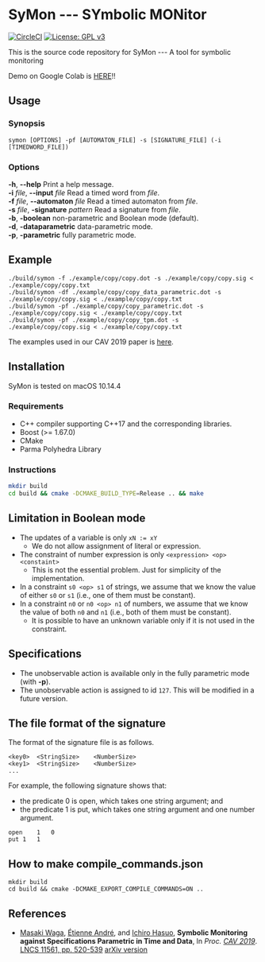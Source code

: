 SyMon --- SYmbolic MONitor
==========================

[![CircleCI](https://circleci.com/gh/MasWag/SyMon.svg?style=svg)](https://circleci.com/gh/MasWag/SyMon)
[![License: GPL v3](https://img.shields.io/badge/License-GPLv3-blue.svg)](./LICENSE)

This is the source code repository for SyMon --- A tool for symbolic monitoring

Demo on Google Colab is [HERE](https://colab.research.google.com/drive/17WNWuA3RxCA51xkDuVfOVeuUbRqHetDz)!!

Usage
-----

### Synopsis

    symon [OPTIONS] -pf [AUTOMATON_FILE] -s [SIGNATURE_FILE] (-i [TIMEDWORD_FILE])

### Options

**-h**, **--help** Print a help message. <br />
**-i** *file*, **--input** *file* Read a timed word from *file*. <br />
**-f** *file*, **--automaton** *file* Read a timed automaton from *file*. <br />
**-s** *file*, **-signature** *pattern* Read a signature from *file*. <br />
**-b**, **-boolean** non-parametric and Boolean mode (default). <br />
**-d**, **-dataparametric** data-parametric mode. <br />
**-p**, **-parametric** fully parametric mode. <br />

Example
-------
    
    ./build/symon -f ./example/copy/copy.dot -s ./example/copy/copy.sig < ./example/copy/copy.txt
    ./build/symon -df ./example/copy/copy_data_parametric.dot -s ./example/copy/copy.sig < ./example/copy/copy.txt
    ./build/symon -pf ./example/copy/copy_parametric.dot -s ./example/copy/copy.sig < ./example/copy/copy.txt
    ./build/symon -pf ./example/copy/copy_tpm.dot -s ./example/copy/copy.sig < ./example/copy/copy.txt

The examples used in our CAV 2019 paper is [here](example/cav2019/README.md).

Installation
------------

SyMon is tested on macOS 10.14.4

### Requirements

* C++ compiler supporting C++17 and the corresponding libraries.
* Boost (>= 1.67.0)
* CMake
* Parma Polyhedra Library

### Instructions

```sh
mkdir build 
cd build && cmake -DCMAKE_BUILD_TYPE=Release .. && make
```

Limitation in Boolean mode
--------------------------

- The updates of a variable is only `xN := xY`
    - We do not allow assignment of literal or expression.
- The constraint of number expression is only `<expression> <op> <constaint>`
    - This is not the essential problem. Just for simplicity of the implementation.
- In a constraint `s0 <op> s1` of strings, we assume that we know the value of either `s0` or `s1` (i.e., one of them must be constant).
- In a constraint `n0` or `n0 <op> n1` of numbers, we assume that we know the value of both `n0` and `n1` (i.e., both of them must be constant).
    - It is possible to have an unknown variable only if it is not used in the constraint.

Specifications
--------------

- The unobservable action is available only in the fully parametric mode (with **-p**).
- The unobservable action is assigned to id `127`. This will be modified in a future version.

The file format of the signature
--------------------------------

The format of the signature file is as follows.

```
<key0>	<StringSize>	<NumberSize>
<key1>	<StringSize>	<NumberSize>
...
```

For example, the following signature shows that:

- the predicate 0 is open, which takes one string argument; and
- the predicate 1 is put, which takes one string argument and one number argument.

```
open	1	0
put	1	1
```

How to make compile_commands.json
---------------------------------

``` shell
mkdir build
cd build && cmake -DCMAKE_EXPORT_COMPILE_COMMANDS=ON ..
```

References
----------

- [Masaki Waga](http://group-mmm.org/~mwaga/), [Étienne André](https://lipn.univ-paris13.fr/~andre/), and [Ichiro Hasuo](http://group-mmm.org/~ichiro/), **Symbolic Monitoring against Specifications Parametric in Time and Data**, In *Proc. [CAV 2019](http://i-cav.org/2019/)*. [LNCS 11561, pp. 520-539](https://link.springer.com/chapter/10.1007/978-3-030-25540-4_30) [arXiv version](https://arxiv.org/abs/1905.04486)

